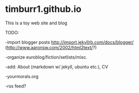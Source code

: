 # timburr1.github.io
This is a toy web site and blog

TODO:

-import blogger posts http://import.jekyllrb.com/docs/blogger/ (http://www.aaronsw.com/2002/html2text/?)

-organize euroblog/fiction/setlists/misc.

-add: About (markdown w/ jekyll, ubuntu etc.), CV

-yourmorals.org

-rss feed?
